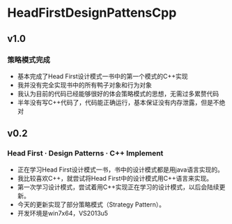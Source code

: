 # HeadFirstDesignPattensCpp

## v1.0
### 策略模式完成
- 基本完成了Head First设计模式一书中的第一个模式的C++实现
- 我并没有完全实现书中的所有鸭子对象和行为对象
- 我认为目前的代码已经能够很好的体会策略模式的思想，无需过多累赘代码
- 半年没有写C++代码了，代码能正确运行，基本保证没有内存泄露，但是不绝对


## v0.2
### Head First · Design Patterns · C++ Implement
- 正在学习Head First设计模式一书，书中的设计模式都是用java语言实现的。
- 我比较喜欢C++，就尝试将Head First中的设计模式用C++语言来实现。
- 第一次学习设计模式，尝试着用C++实现正在学习的设计模式，以后会陆续更新。
- 今天的更新实现了部分策略模式（Strategy Pattern）。
- 开发环境是win7x64，VS2013u5
